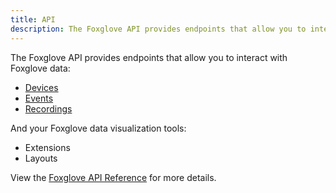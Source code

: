```yaml
---
title: API
description: The Foxglove API provides endpoints that allow you to interact with Foxglove data and data visualization tools.
---
```


The Foxglove API provides endpoints that allow you to interact with Foxglove data:
- [Devices](/organizing/devices)
- [Events](/organizing/events)
- [Recordings](/organizing/recordings)

And your Foxglove data visualization tools:
- Extensions
- Layouts

View the [Foxglove API Reference](https://foxglove.dev/docs/api) for more details.
